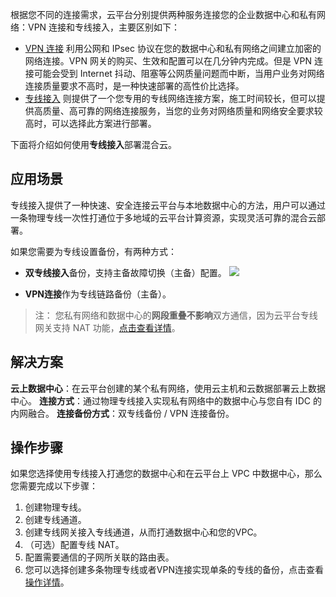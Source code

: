 ﻿根据您不同的连接需求，云平台分别提供两种服务连接您的企业数据中心和私有网络：VPN 连接和专线接入，主要区别如下：
- [VPN 连接](https://cloud.tencent.com/product/vpn.html) 利用公网和 IPsec 协议在您的数据中心和私有网络之间建立加密的网络连接。VPN 网关的购买、生效和配置可以在几分钟内完成。但是 VPN 连接可能会受到 Internet 抖动、阻塞等公网质量问题而中断，当用户业务对网络连接质量要求不高时，是一种快速部署的高性价比选择。
- [专线接入](https://cloud.tencent.com/product/dc.html) 则提供了一个您专用的专线网络连接方案，施工时间较长，但可以提供高质量、高可靠的网络连接服务，当您的业务对网络质量和网络安全要求较高时，可以选择此方案进行部署。

下面将介绍如何使用**专线接入**部署混合云。

## 应用场景
专线接入提供了一种快速、安全连接云平台与本地数据中心的方法，用户可以通过一条物理专线一次性打通位于多地域的云平台计算资源，实现灵活可靠的混合云部署。

如果您需要为专线设置备份，有两种方式：
- **双专线接入**备份，支持主备故障切换（主备）配置。
![](https://mc.qcloudimg.com/static/img/bedb9f79daf8ee8c89db53a49d49b251/image.png)

- **VPN连接**作为专线链路备份（主备）。
 
>注：
>您私有网络和数据中心的**网段重叠不影响**双方通信，因为云平台专线网关支持 NAT 功能，[点击查看详情](https://cloud.tencent.com/doc/product/215/4976#.E4.B8.93.E7.BA.BFnat)。

## 解决方案
**云上数据中心**：在云平台创建的某个私有网络，使用云主机和云数据部署云上数据中心。
**连接方式**：通过物理专线接入实现私有网络中的数据中心与您自有 IDC 的内网融合。
**连接备份方式**：双专线备份 / VPN 连接备份。


## 操作步骤
如果您选择使用专线接入打通您的数据中心和在云平台上 VPC 中数据中心，那么您需要完成以下步骤：
1. 创建物理专线。
2. 创建专线通道。
3. 创建专线网关接入专线通道，从而打通数据中心和您的VPC。
4. （可选）配置专线 NAT。
5. 配置需要通信的子网所关联的路由表。
6. 您可以选择创建多条物理专线或者VPN连接实现单条的专线的备份，点击查看 
[操作详情](https://cloud.tencent.com/doc/product/215/4976#.E6.93.8D.E4.BD.9C.E6.8C.87.E5.8D.97)。

